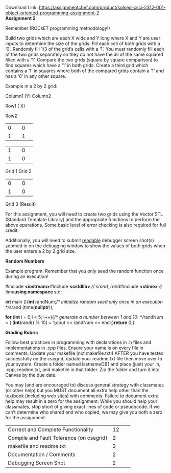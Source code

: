 Download Link: https://assignmentchef.com/product/solved-csci-2312-001-object-oriented-programming-assignment-2
<br>
<strong>Assignment 2</strong>

Remember (ROCkET programming methodology!)

Build two grids which are each X wide and Y long where X and Y are user inputs to determine the size of the grids.  Fill each cell of both grids with a ‘0’.  Randomly fill 1/3 of the grid’s cells with a ‘1’.  You must randomly fill each of the two grids separately so they do not have the all of the same squared filled with a ‘1’.  Compare the two grids (square by square comparison) to find squares which have a ‘1’ in both grids.  Create a third grid which contains a ‘1’ in squares where both of the compared grids contain a ‘1’ and has a ‘0’ in any other square.




Example in a 2 by 2 grid:

Column1 (Y)    Column2

Row1 ( X)

Row2







<table>

 <tbody>

  <tr>

   <td width="28">0</td>

   <td width="26">0</td>

  </tr>

  <tr>

   <td width="28">1</td>

   <td width="26">1</td>

  </tr>

 </tbody>

</table>

<table>

 <tbody>

  <tr>

   <td width="28">1</td>

   <td width="26">0</td>

  </tr>

  <tr>

   <td width="28">1</td>

   <td width="26">0</td>

  </tr>

 </tbody>

</table>




Grid 1                          Grid 2




<table>

 <tbody>

  <tr>

   <td width="28">0</td>

   <td width="26">0</td>

  </tr>

  <tr>

   <td width="28">1</td>

   <td width="26">0</td>

  </tr>

 </tbody>

</table>













Grid 3 (Result)




For this assignment, you will need to create two grids using the Vector STL (Standard Template Library) and the appropriate functions to perform the above operations.  Some basic level of error checking is also required for full credit.




Additionally, you will need to submit <u>readable</u> debugger screen shot(s) zoomed in on the debugging window to show the values of both grids when the user enters a 2 by 2 grid size.




<strong>Random Numbers</strong>

Example program. Remember that you only seed the random function once during an execution!

#include <strong>&lt;iostream&gt;</strong>#include <strong>&lt;cstdlib&gt;     </strong><em>// srand, rand</em>#include <strong>&lt;ctime&gt;       </strong><em>// time</em><strong>using namespace </strong>std;

<strong>int </strong>main (){<strong>int </strong>randNum;<em>/* initialize random seed only once in an execution */</em>srand (time(<strong>nullptr</strong>));

<strong>for </strong>(<strong>int </strong>i = 0;i &lt; 5; i++){<em>/* generate a number between 1 and 10: */</em>randNum = ( (<strong>int</strong>)rand() % 10) + 1;cout &lt;&lt; randNum &lt;&lt; endl;}<strong>return </strong>0;}

<strong> </strong>

<strong> </strong>

<strong>Grading Rubric</strong>

Follow best practices in programming with declarations in .h files and implementations in .cpp files. Ensure your name is on every file in comments. Update your makefile (not makefile.txt!) AFTER you have tested successfully on the csegrid, update your readme.txt file then move over to your system. Create a folder named lastnameOB1 and place (just) your .h, .cpp, readme.txt, and makefile in that folder. Zip the folder and turn it into Canvas by the due date.

<strong> </strong>

You may (and are encouraged to) discuss general strategy with classmates (or other help) but you MUST document all extra help other than the textbook (including web sites) with comments. Failure to document extra help may result in a zero for the assignment. While you should help your classmates, stop short of giving exact lines of code or pseudocode. If we can’t determine who shared and who copied, we may give you both a zero for the assignment.

<strong> </strong>

<table>

 <tbody>

  <tr>

   <td width="312">Correct and Complete Functionality</td>

   <td width="48">12</td>

  </tr>

  <tr>

   <td width="312">Compile and Fault Tolerance (on csegrid)</td>

   <td width="48">2</td>

  </tr>

  <tr>

   <td width="312">makefile and readme.txt</td>

   <td width="48">2</td>

  </tr>

  <tr>

   <td width="312">Documentation / Comments</td>

   <td width="48">2</td>

  </tr>

  <tr>

   <td width="312">Debugging Screen Shot</td>

   <td width="48">2</td>

  </tr>

 </tbody>

</table>

<strong> </strong>





